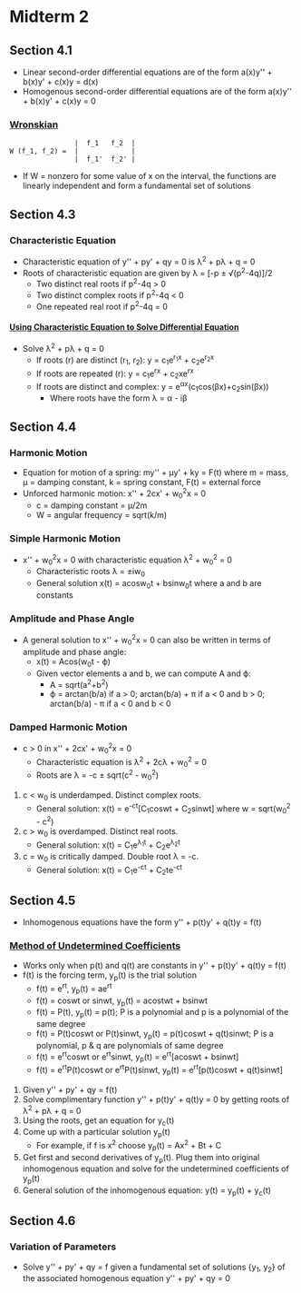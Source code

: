 # Midterm 2
## Section 4.1
* Linear second-order differential equations are of the form a(x)y'' + b(x)y' + c(x)y = d(x)
* Homogenous second-order differential equations are of the form a(x)y'' + b(x)y' + c(x)y = 0
### [Wronskian](https://www.youtube.com/watch?v=zw9rkAD3BEI)
```
                |  f_1   f_2  |
W (f_1, f_2) =  |             |
                |  f_1'  f_2' |
```
* If W = nonzero for some value of x on the interval, the functions are linearly independent and form a fundamental set of solutions
## Section 4.3
### Characteristic Equation
* Characteristic equation of y'' + py' + qy = 0 is λ<sup>2</sup> + pλ + q = 0
* Roots of characteristic equation are given by λ = [-p ± √(p<sup>2</sup>-4q)]/2
  * Two distinct real roots if p<sup>2</sup>-4q > 0
  * Two distinct complex roots if p<sup>2</sup>-4q < 0
  * One repeated real root if p<sup>2</sup>-4q = 0
#### [Using Characteristic Equation to Solve Differential Equation](https://www.youtube.com/watch?v=soU-zRdpsoA)
* Solve λ<sup>2</sup> + pλ + q = 0
  * If roots (r) are distinct (r<sub>1</sub>, r<sub>2</sub>): y = c<sub>1</sub>e<sup>r<sub>1</sub>x</sup> + c<sub>2</sub>e<sup>r<sub>2</sub>x</sup>
  * If roots are repeated (r): y = c<sub>1</sub>e<sup>rx</sup> + c<sub>2</sub>xe<sup>rx</sup>
  * If roots are distinct and complex: y = e<sup>αx</sup>(c<sub>1</sub>cos(βx)+c<sub>2</sub>sin(βx))
    * Where roots have the form λ = α - iβ
## Section 4.4
### Harmonic Motion
* Equation for motion of a spring: my'' + μy' + ky = F(t) where m = mass, μ = damping constant, k = spring constant, F(t) = external force
* Unforced harmonic motion: x'' + 2cx' + w<sub>0</sub><sup>2</sup>x = 0
  * c = damping constant = μ/2m
  * W = angular frequency = sqrt(k/m)
### Simple Harmonic Motion
* x'' + w<sub>0</sub><sup>2</sup>x = 0 with characteristic equation λ<sup>2</sup> + w<sub>0</sub><sup>2</sup> = 0
  * Characteristic roots λ = ±iw<sub>0</sub>
  * General solution x(t) = acosw<sub>0</sub>t + bsinw<sub>0</sub>t where a and b are constants
### Amplitude and Phase Angle
* A general solution to x'' + w<sub>0</sub><sup>2</sup>x = 0 can also be written in terms of amplitude and phase angle:
  * x(t) = Acos(w<sub>0</sub>t - ϕ)
  * Given vector elements a and b, we can compute A and ϕ: 
    * A = sqrt(a<sup>2</sup>+b<sup>2</sup>)
    * ϕ = arctan(b/a) if a > 0; arctan(b/a) + π if a < 0 and b > 0; arctan(b/a) - π if a < 0 and b < 0
### Damped Harmonic Motion
* c > 0 in x'' + 2cx' + w<sub>0</sub><sup>2</sup>x = 0
  * Characteristic equation is λ<sup>2</sup> + 2cλ + w<sub>0</sub><sup>2</sup> = 0
  * Roots are λ = -c ± sqrt(c<sup>2</sup> - w<sub>0</sub><sup>2</sup>)
1. c < w<sub>0</sub> is underdamped. Distinct complex roots.
   * General solution: x(t) = e<sup>-ct</sup>[C<sub>1</sub>coswt + C<sub>2</sub>sinwt] where w = sqrt(w<sub>0</sub><sup>2</sup> - c<sup>2</sup>)
2. c > w<sub>0</sub> is overdamped. Distinct real roots.
   * General solution: x(t) = C<sub>1</sub>e<sup>λ<sub>1</sub>t</sup> + C<sub>2</sub>e<sup>λ<sub>2</sub>t</sup> 
3. c = w<sub>0</sub> is critically damped. Double root λ = -c.
   * General solution: x(t) = C<sub>1</sub>e<sup>-ct</sup> + C<sub>2</sub>te<sup>-ct</sup> 
## Section 4.5
* Inhomogenous equations have the form y'' + p(t)y' + q(t)y = f(t)
### [Method of Undetermined Coefficients](https://www.youtube.com/watch?v=_U8Y5z-kVvI)
* Works only when p(t) and q(t) are constants in y'' + p(t)y' + q(t)y = f(t)
* f(t) is the forcing term, y<sub>p</sub>(t) is the trial solution
  * f(t) = e<sup>rt</sup>, y<sub>p</sub>(t) = ae<sup>rt</sup>
  * f(t) = coswt or sinwt, y<sub>p</sub>(t) = acostwt + bsinwt
  * f(t) = P(t), y<sub>p</sub>(t) = p(t); P is a polynomial and p is a polynomial of the same degree
  * f(t) = P(t)coswt or P(t)sinwt, y<sub>p</sub>(t) = p(t)coswt + q(t)sinwt; P is a polynomial, p & q are polynomials of same degree
  * f(t) = e<sup>rt</sup>coswt or e<sup>rt</sup>sinwt, y<sub>p</sub>(t) = e<sup>rt</sup>[acoswt + bsinwt]
  * f(t) = e<sup>rt</sup>P(t)coswt or e<sup>rt</sup>P(t)sinwt, y<sub>p</sub>(t) = e<sup>rt</sup>[p(t)coswt + q(t)sinwt]
1. Given y'' + py' + qy = f(t)
2. Solve complimentary function y'' + p(t)y' + q(t)y = 0 by getting roots of λ<sup>2</sup> + pλ + q = 0
3. Using the roots, get an equation for y<sub>c</sub>(t)
4. Come up with a particular solution y<sub>p</sub>(t)
   * For example, if f is x<sup>2</sup> choose y<sub>p</sub>(t) = Ax<sup>2</sup> + Bt + C 
5. Get first and second derivatives of y<sub>p</sub>(t). Plug them into original inhomogenous equation and solve for the undetermined coefficients of y<sub>p</sub>(t)
6. General solution of the inhomogenous equation: y(t) = y<sub>p</sub>(t) + y<sub>c</sub>(t)
## Section 4.6
### Variation of Parameters
* Solve y'' + py' + qy = f given a fundamental set of solutions {y<sub>1</sub>, y<sub>2</sub>} of the associated homogenous equation y'' + py' + qy = 0
